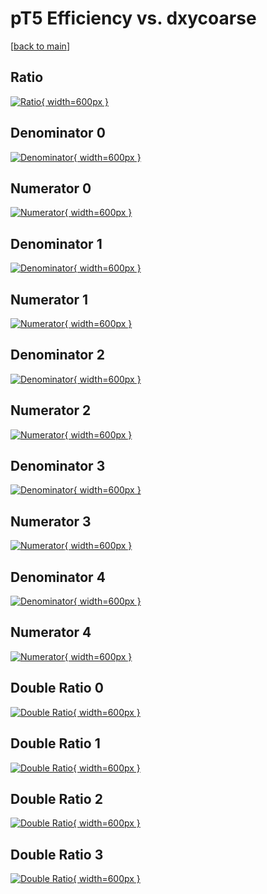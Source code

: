 # pT5 Efficiency vs. dxycoarse

[[back to main](./)]



## Ratio

[![Ratio](../mtv/var/pT5_xtr_11_0_eff_dxycoarse.png){ width=600px }](../mtv/var/pT5_xtr_11_0_eff_dxycoarse.pdf)

## Denominator 0

[![Denominator](../mtv/den/pT5_xtr_11_0_eff_dxycoarse_den0.png){ width=600px }](../mtv/den/pT5_xtr_11_0_eff_dxycoarse_den0.pdf)

## Numerator 0

[![Numerator](../mtv/num/pT5_xtr_11_0_eff_dxycoarse_num0.png){ width=600px }](../mtv/num/pT5_xtr_11_0_eff_dxycoarse_num0.pdf)

## Denominator 1

[![Denominator](../mtv/den/pT5_xtr_11_0_eff_dxycoarse_den1.png){ width=600px }](../mtv/den/pT5_xtr_11_0_eff_dxycoarse_den1.pdf)

## Numerator 1

[![Numerator](../mtv/num/pT5_xtr_11_0_eff_dxycoarse_num1.png){ width=600px }](../mtv/num/pT5_xtr_11_0_eff_dxycoarse_num1.pdf)

## Denominator 2

[![Denominator](../mtv/den/pT5_xtr_11_0_eff_dxycoarse_den2.png){ width=600px }](../mtv/den/pT5_xtr_11_0_eff_dxycoarse_den2.pdf)

## Numerator 2

[![Numerator](../mtv/num/pT5_xtr_11_0_eff_dxycoarse_num2.png){ width=600px }](../mtv/num/pT5_xtr_11_0_eff_dxycoarse_num2.pdf)

## Denominator 3

[![Denominator](../mtv/den/pT5_xtr_11_0_eff_dxycoarse_den3.png){ width=600px }](../mtv/den/pT5_xtr_11_0_eff_dxycoarse_den3.pdf)

## Numerator 3

[![Numerator](../mtv/num/pT5_xtr_11_0_eff_dxycoarse_num3.png){ width=600px }](../mtv/num/pT5_xtr_11_0_eff_dxycoarse_num3.pdf)

## Denominator 4

[![Denominator](../mtv/den/pT5_xtr_11_0_eff_dxycoarse_den4.png){ width=600px }](../mtv/den/pT5_xtr_11_0_eff_dxycoarse_den4.pdf)

## Numerator 4

[![Numerator](../mtv/num/pT5_xtr_11_0_eff_dxycoarse_num4.png){ width=600px }](../mtv/num/pT5_xtr_11_0_eff_dxycoarse_num4.pdf)

## Double Ratio 0

[![Double Ratio](../mtv/ratio/pT5_xtr_11_0_eff_dxycoarse_ratio0.png){ width=600px }](../mtv/ratio/pT5_xtr_11_0_eff_dxycoarse_ratio0.pdf)

## Double Ratio 1

[![Double Ratio](../mtv/ratio/pT5_xtr_11_0_eff_dxycoarse_ratio1.png){ width=600px }](../mtv/ratio/pT5_xtr_11_0_eff_dxycoarse_ratio1.pdf)

## Double Ratio 2

[![Double Ratio](../mtv/ratio/pT5_xtr_11_0_eff_dxycoarse_ratio2.png){ width=600px }](../mtv/ratio/pT5_xtr_11_0_eff_dxycoarse_ratio2.pdf)

## Double Ratio 3

[![Double Ratio](../mtv/ratio/pT5_xtr_11_0_eff_dxycoarse_ratio3.png){ width=600px }](../mtv/ratio/pT5_xtr_11_0_eff_dxycoarse_ratio3.pdf)

